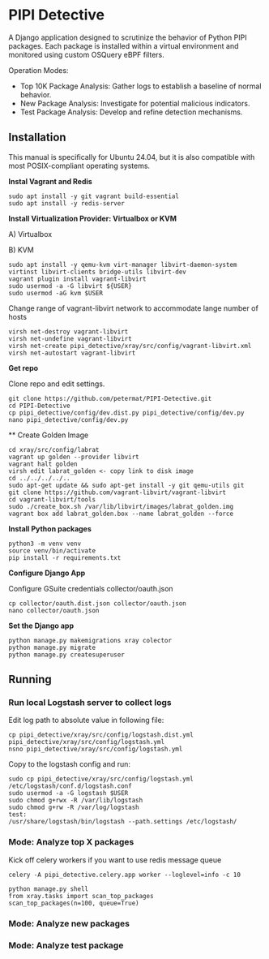 # PIPI Detective #

A Django application designed to scrutinize the behavior of Python PIPI packages. 
Each package is installed within a virtual environment and monitored using custom OSQuery eBPF filters.

Operation Modes:
- Top 10K Package Analysis: Gather logs to establish a baseline of normal behavior.
- New Package Analysis: Investigate for potential malicious indicators.
- Test Package Analysis: Develop and refine detection mechanisms.



## Installation ##

This manual is specifically for Ubuntu 24.04, but it is also compatible with most POSIX-compliant operating systems.

**Instal Vagrant and Redis**
```shell
sudo apt install -y git vagrant build-essential
sudo apt install -y redis-server

```


**Install Virtualization Provider: Virtualbox or KVM**


A) Virtualbox 


B) KVM
```shell
sudo apt install -y qemu-kvm virt-manager libvirt-daemon-system virtinst libvirt-clients bridge-utils libvirt-dev
vagrant plugin install vagrant-libvirt
sudo usermod -a -G libvirt ${USER}
sudo usermod -aG kvm $USER 
```

Change range of vagrant-libvirt network to accommodate lange number of hosts
```shell
virsh net-destroy vagrant-libvirt
virsh net-undefine vagrant-libvirt
virsh net-create pipi_detective/xray/src/config/vagrant-libvirt.xml
virsh net-autostart vagrant-libvirt
```


**Get repo**

Clone repo and edit settings.
```shell
git clone https://github.com/petermat/PIPI-Detective.git
cd PIPI-Detective
cp pipi_detective/config/dev.dist.py pipi_detective/config/dev.py
nano pipi_detective/config/dev.py  
```

** Create Golden Image
```shell
cd xray/src/config/labrat
vagrant up golden --provider libvirt
vagrant halt golden
virsh edit labrat_golden <- copy link to disk image
cd ../../../../..
sudo apt-get update && sudo apt-get install -y git qemu-utils git
git clone https://github.com/vagrant-libvirt/vagrant-libvirt
cd vagrant-libvirt/tools
sudo ./create_box.sh /var/lib/libvirt/images/labrat_golden.img
vagrant box add labrat_golden.box --name labrat_golden --force
```

**Install Python packages**
```shell
python3 -m venv venv
source venv/bin/activate
pip install -r requirements.txt
```

**Configure Django App**

Configure GSuite credentials collector/oauth.json
```shell
cp collector/oauth.dist.json collector/oauth.json
nano collector/oauth.json
```

**Set the Django app**
```shell
python manage.py makemigrations xray colector
python manage.py migrate
python manage.py createsuperuser
```

## Running ##

### Run local Logstash server to collect logs

Edit log path to absolute value in following file:
```shell
cp pipi_detective/xray/src/config/logstash.dist.yml pipi_detective/xray/src/config/logstash.yml
nsno pipi_detective/xray/src/config/logstash.yml
```
Copy to the logstash config and run:
```shell
sudo cp pipi_detective/xray/src/config/logstash.yml /etc/logstash/conf.d/logstash.conf
sudo usermod -a -G logstash $USER
sudo chmod g+rwx -R /var/lib/logstash
sudo chmod g+rw -R /var/log/logstash
test:
/usr/share/logstash/bin/logstash --path.settings /etc/logstash/ 

```


### Mode: Analyze top X packages ###

Kick off celery workers if you want to use redis message queue
```shell
celery -A pipi_detective.celery.app worker --loglevel=info -c 10
```

```shell
python manage.py shell
from xray.tasks import scan_top_packages
scan_top_packages(n=100, queue=True)
```



### Mode: Analyze new packages ###

### Mode: Analyze test package ###



